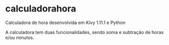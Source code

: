 # calculadorahora
Calculadora de hora desenvolvida em Kivy 1.11.1 e Python

A calculadora tem duas funcionalidades, sendo soma e subtração de horas e/ou minutos. 
